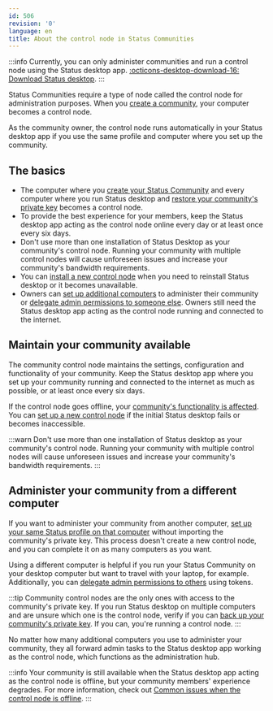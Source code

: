 ```yaml
---
id: 506
revision: '0'
language: en
title: About the control node in Status Communities
---
```


:::info
Currently, you can only administer communities and run a control node using the Status desktop app. [:octicons-desktop-download-16: Download Status desktop](https://status.im/get).
:::

Status Communities require a type of node called the control node for administration purposes. When you [create a community](./create-a-status-community.md), your computer becomes a control node.

As the community owner, the control node runs automatically in your Status desktop app if you use the same profile and computer where you set up the community.

## The basics

- The computer where you [create your Status Community](./create-a-status-community.md) and every computer where you run Status desktop and [restore your community's private key](./restore-your-status-community.md) becomes a control node.
- To provide the best experience for your members, keep the Status desktop app acting as the control node online every day or at least once every six days.
- Don't use more than one installation of Status Desktop as your community's control node. Running your community with multiple control nodes will cause unforeseen issues and increase your community's bandwidth requirements.
- You can [install a new control node](./replace-your-community-s-control-node.md) when you need to reinstall Status desktop or it becomes unavailable.
- Owners can [set up additional computers](#administer-your-community-from-a-different-computer) to administer their community or [delegate admin permissions to someone else](./delegate-admin-functions-to-community-members.md). Owners still need the Status desktop app acting as the control node running and connected to the internet.

## Maintain your community available

The community control node maintains the settings, configuration and functionality of your community. Keep the Status desktop app where you set up your community running and connected to the internet as much as possible, or at least once every six days.

If the control node goes offline, your [community's functionality is affected](./common-issues-when-the-community-s-control-node-is-offline.md). You can [set up a new control node](./replace-your-community-s-control-node.md) if the initial Status desktop fails or becomes inaccessible.

:::warn
Don't use more than one installation of Status desktop as your community's control node. Running your community with multiple control nodes will cause unforeseen issues and increase your community's bandwidth requirements.
:::

## Administer your community from a different computer

If you want to administer your community from another computer, [set up your same Status profile on that computer](../getting-started/create-or-restore-your-status-profile-using-a-recovery-phrase#create-or-restore-profile-with-recovery-phrase.md) without importing the community's private key. This process doesn't create a new control node, and you can complete it on as many computers as you want.

Using a different computer is helpful if you run your Status Community on your desktop computer but want to travel with your laptop, for example. Additionally, you can [delegate admin permissions to others](./delegate-admin-functions-to-community-members.md) using tokens.

:::tip
Community control nodes are the only ones with access to the community's private key. If you run Status desktop on multiple computers and are unsure which one is the control node, verify if you can [back up your community's private key](./back-up-your-community-s-private-key.md). If you can, you're running a control node.
:::

No matter how many additional computers you use to administer your community, they all forward admin tasks to the Status desktop app working as the control node, which functions as the administration hub.

:::info
Your community is still available when the Status desktop app acting as the control node is offline, but your community members' experience degrades. For more information, check out [Common issues when the control node is offline](./common-issues-when-the-community-s-control-node-is-offline.md).
:::
